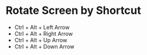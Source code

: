 # Rotate Screen by Shortcut

- Ctrl + Alt + Left Arrow
- Ctrl + Alt + Right Arrow
- Ctrl + Alt + Up Arrow
- Ctrl + Alt + Down Arrow
